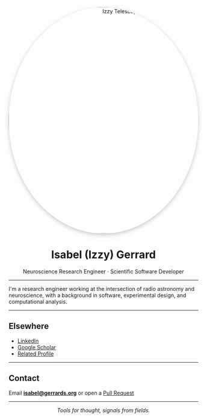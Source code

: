 <p align="center">
  <img src="images/wave.JPG" alt="Izzy Telescope Hi" width="600" style="border-radius:50%; box-shadow: 0 4px 12px rgba(0,0,0,0.2);" />
</p>

<h1 align="center">Isabel (Izzy) Gerrard</h1>

<p align="center">
  Neuroscience Research Engineer · Scientific Software Developer
</p>

---

I'm a research engineer working at the intersection of radio astronomy and neuroscience, with a background in software, experimental design, and computational analysis. 

---

## Elsewhere

- [LinkedIn](https://www.linkedin.com/in/your-link-here)  
- [Google Scholar](https://scholar.google.com/citations?user=your-id-here)  
- [Related Profile](https://github.com/gerrards)

---

## Contact

Email **isabel@gerrards.org** or open a [Pull Request](https://github.com/isabelgerrards/isabelgerrards/issues)

---

<!-- Footer quote (optional) -->
<p align="center">
  <em>Tools for thought, signals from fields.</em>
</p>



